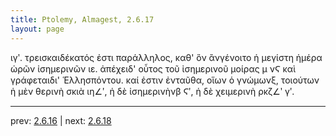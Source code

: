 ```yaml
---
title: Ptolemy, Almagest, 2.6.17
layout: page
---
```


ιγʹ. τρεισκαιδέκατός ἐστι παράλληλος, καθ' ὃν ἂνγένοιτο ἡ μεγίστη ἡμέρα ὡρῶν ἰσημερινῶν ιε. ἀπέχειδ' οὗτος τοῦ ἰσημερινοῦ μοίρας μ νϚ καὶ γράφεταιδι' Ἑλλησπόντου. καί ἐστιν ἐνταῦθα, οἵων ὁ γνώμωνξ, τοιούτων ἡ μὲν θερινὴ σκιὰ ιη∠ʹ, ἡ δὲ ἰσημερινὴνβ Ϛʹ, ἡ δὲ χειμερινὴ ρκζ∠ʹ γʹ.

---

prev: [2.6.16](../2.6.16/) | next: [2.6.18](../2.6.18/)

